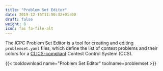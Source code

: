 ```yaml
---
title: "Problem Set Editor"
date: 2019-12-15T11:50:32+01:00
draft: false
weight: 8
icon: fas fa-file-alt
---
```


The ICPC Problem Set Editor is a tool for creating and editing `problemset.yaml` files,
which define the list of contest problems
and their colors for a [CLICS-compliant](https://clics.ecs.baylor.edu/index.php/Contest_Control_System)
Contest Control System (CCS).

{{< tooldownload name="Problem Set Editor" toolname=problemset >}}
